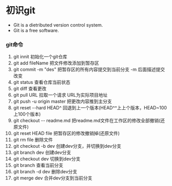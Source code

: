 # 初识git
* Git is a dietributed version control system.
* Git is a free software.

### git命令
1. git innit                    初始化一个git仓库
2. git add fileName             把文件修改添加到暂存区
3. git commit -m "des"          把暂存区的所有内容提交到当前分支 -m 后面描述提交改变
4. git status                   查看仓库当前状态
5. git diff                     查看更改
6. git pull URL                 拉取一个请求 URL为实际项目地址
7. git push -u origin master    把更改内容推到主分支
8. git reset --hard HEAD^       回退到上一个版本(HEAD^^上上个版本，HEAD~100上100个版本)
9. git checkout -- readme.md    把readme.md文件在工作区的修改全部撤销(还原文件)
10. git reset HEAD file         把暂存区的修改撤销掉(还原文件)
11. git rm file                 删除文件
12. git checkout -b dev         创建dev分支，并切换到dev分支
13. git branch dev              创建dev分支
14. git checkout dev            切换到dev分支
15. git branch                  查看当前分支
16. git branch -d dev           删除dev分支
17. git merge dev               合并dev分支到当前分支